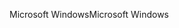 <span data-ttu-id="f6c1e-101">Microsoft Windows</span><span class="sxs-lookup"><span data-stu-id="f6c1e-101">Microsoft Windows</span></span>